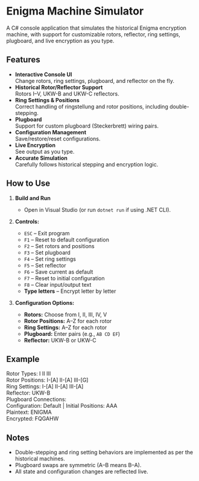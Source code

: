 # Enigma Machine Simulator

A C# console application that simulates the historical Enigma encryption machine, with support for customizable rotors, reflector, ring settings, plugboard, and live encryption as you type.

## Features

- **Interactive Console UI**  
  Change rotors, ring settings, plugboard, and reflector on the fly.
- **Historical Rotor/Reflector Support**  
  Rotors I–V, UKW-B and UKW-C reflectors.
- **Ring Settings & Positions**  
  Correct handling of ringstellung and rotor positions, including double-stepping.
- **Plugboard**  
  Support for custom plugboard (Steckerbrett) wiring pairs.
- **Configuration Management**  
  Save/restore/reset configurations.
- **Live Encryption**  
  See output as you type.
- **Accurate Simulation**  
  Carefully follows historical stepping and encryption logic.

## How to Use

1. **Build and Run**  
   - Open in Visual Studio (or run `dotnet run` if using .NET CLI).

2. **Controls:**  
   - `ESC` – Exit program  
   - `F1` – Reset to default configuration  
   - `F2` – Set rotors and positions  
   - `F3` – Set plugboard  
   - `F4` – Set ring settings  
   - `F5` – Set reflector  
   - `F6` – Save current as default  
   - `F7` – Reset to initial configuration  
   - `F8` – Clear input/output text  
   - **Type letters** – Encrypt letter by letter

3. **Configuration Options:**  
   - **Rotors:** Choose from I, II, III, IV, V  
   - **Rotor Positions:** A–Z for each rotor  
   - **Ring Settings:** A–Z for each rotor  
   - **Plugboard:** Enter pairs (e.g., `AB CD EF`)  
   - **Reflector:** UKW-B or UKW-C

## Example
Rotor Types: I II III  
Rotor Positions: I-[A] II-[A] III-[G]  
Ring Settings: I-[A] II-[A] III-[A]  
Reflector: UKW-B  
Plugboard Connections:  
Configuration: Default | Initial Positions: AAA  
Plaintext: ENIGMA  
Encrypted: FQGAHW

## Notes

- Double-stepping and ring setting behaviors are implemented as per the historical machines.
- Plugboard swaps are symmetric (A–B means B–A).
- All state and configuration changes are reflected live.

